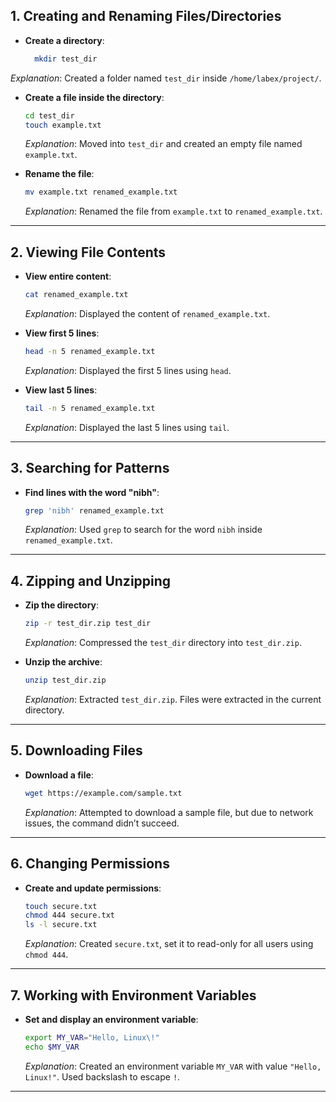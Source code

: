 ## 1. Creating and Renaming Files/Directories

- **Create a directory**:
  ```bash
    mkdir test_dir
    ```

*Explanation*: Created a folder named `test_dir` inside `/home/labex/project/`.

* **Create a file inside the directory**:

  ```bash
  cd test_dir
  touch example.txt
  ```

  *Explanation*: Moved into `test_dir` and created an empty file named `example.txt`.

* **Rename the file**:

  ```bash
  mv example.txt renamed_example.txt
  ```

  *Explanation*: Renamed the file from `example.txt` to `renamed_example.txt`.

---

## 2. Viewing File Contents

* **View entire content**:

  ```bash
  cat renamed_example.txt
  ```

  *Explanation*: Displayed the content of `renamed_example.txt`.

* **View first 5 lines**:

  ```bash
  head -n 5 renamed_example.txt
  ```

  *Explanation*: Displayed the first 5 lines using `head`.

* **View last 5 lines**:

  ```bash
  tail -n 5 renamed_example.txt
  ```

  *Explanation*: Displayed the last 5 lines using `tail`.

---

## 3. Searching for Patterns

* **Find lines with the word "nibh"**:

  ```bash
  grep 'nibh' renamed_example.txt
  ```

  *Explanation*: Used `grep` to search for the word `nibh` inside `renamed_example.txt`.

---

## 4. Zipping and Unzipping

* **Zip the directory**:

  ```bash
  zip -r test_dir.zip test_dir
  ```

  *Explanation*: Compressed the `test_dir` directory into `test_dir.zip`.

* **Unzip the archive**:

  ```bash
  unzip test_dir.zip
  ```

  *Explanation*: Extracted `test_dir.zip`. Files were extracted in the current directory.

---

## 5. Downloading Files

* **Download a file**:

  ```bash
  wget https://example.com/sample.txt
  ```

  *Explanation*: Attempted to download a sample file, but due to network issues, the command didn’t succeed.

---

## 6. Changing Permissions

* **Create and update permissions**:

  ```bash
  touch secure.txt
  chmod 444 secure.txt
  ls -l secure.txt
  ```

  *Explanation*: Created `secure.txt`, set it to read-only for all users using `chmod 444`.

---

## 7. Working with Environment Variables

* **Set and display an environment variable**:

  ```bash
  export MY_VAR="Hello, Linux\!"
  echo $MY_VAR
  ```

  *Explanation*: Created an environment variable `MY_VAR` with value `"Hello, Linux!"`. Used backslash to escape `!`.

---
